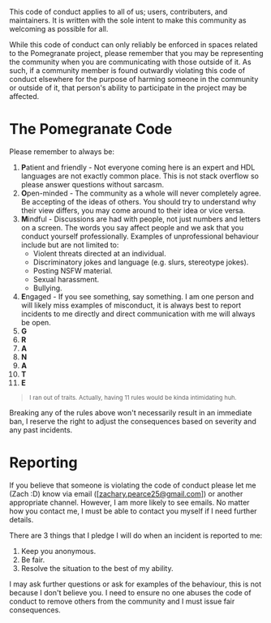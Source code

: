 This code of conduct applies to all of us; users, contributers, and maintainers. It is written with the sole intent to make this community as welcoming as possible for all.

While this code of conduct can only reliably be enforced in spaces related to the Pomegranate project, please remember that you may be representing the community when you are communicating with those outside of it. As such, if a community member is found outwardly violating this code of conduct elsewhere for the purpose of harming someone in the community or outside of it, that person's ability to participate in the project may be affected.

# The Pomegranate Code
Please remember to always be:
1. **P**atient and friendly - Not everyone coming here is an expert and HDL languages are not exactly common place. This is not stack overflow so please answer questions without sarcasm.
2. **O**pen-minded - The community as a whole will never completely agree. Be accepting of the ideas of others. You should try to understand why their view differs, you may come around to their idea or vice versa.
3. **M**indful - Discussions are had with people, not just numbers and letters on a screen. The words you say affect people and we ask that you conduct yourself professionally. Examples of unprofessional behaviour include but are not limited to:
    - Violent threats directed at an individual.
    - Discriminatory jokes and language (e.g. slurs, stereotype jokes).
    - Posting NSFW material.
    - Sexual harassment.
    - Bullying.
4. **E**ngaged - If you see something, say something. I am one person and will likely miss examples of misconduct, it is always best to report incidents to me directly and direct communication with me will always be open.
5. **G**
6. **R**
7. **A**
8. **N**
9. **A**
10. **T**
11. **E**

> <sub>I ran out of traits. Actually, having 11 rules would be kinda intimidating huh.</sub>

Breaking any of the rules above won't necessarily result in an immediate ban, I reserve the right to adjust the consequences based on severity and any past incidents.

# Reporting
If you believe that someone is violating the code of conduct please let me (Zach :D) know via email ([zachary.pearce25@gmail.com]) or another appropriate channel. However, I am more likely to see emails. No matter how you contact me, I must be able to contact you myself if I need further details.

There are 3 things that I pledge I will do when an incident is reported to me:
1. Keep you anonymous.
2. Be fair.
3. Resolve the situation to the best of my ability.

I may ask further questions or ask for examples of the behaviour, this is not because I don't believe you. I need to ensure no one abuses the code of conduct to remove others from the community and I must issue fair consequences.